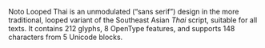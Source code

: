Noto Looped Thai is an unmodulated (“sans serif”) design in the more traditional, looped variant of the Southeast Asian _Thai_ script, suitable for all texts. It contains 212 glyphs, 8 OpenType features, and supports 148 characters from 5 Unicode blocks.